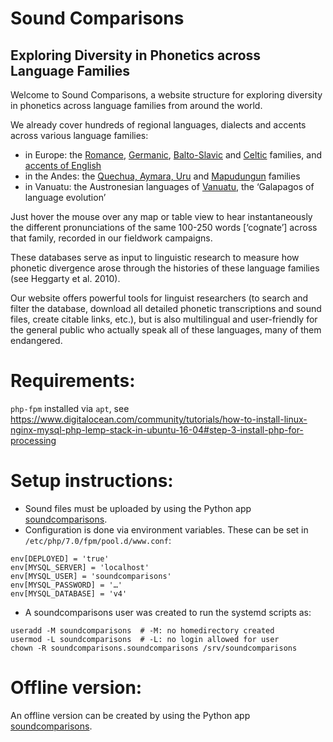 Sound Comparisons
===

## Exploring Diversity in Phonetics across Language Families


Welcome to Sound Comparisons, a website structure for exploring diversity in phonetics across language families from around the world.  

We already cover hundreds of regional languages, dialects and accents across various language families:

* in Europe:  the [Romance](https://soundcomparisons.com/#/en/Romance/map//Lgs_Sln), [Germanic](https://soundcomparisons.com/#/en/Germanic/map//Lgs_Sln), [Balto-Slavic](https://soundcomparisons.com/#/en/Slavic/map//Lgs_Sln) and [Celtic](https://soundcomparisons.com/#/en/Celtic/map//Lgs_Sln) families, and [accents of English](https://soundcomparisons.com/#/en/Englishes/map//Lgs_Sln)
* in the Andes:  the [Quechua, Aymara, Uru](https://soundcomparisons.com/#/en/Andes/map//Lgs_Sln) and [Mapudungun](https://soundcomparisons.com/#/en/Mapudungun/map//Lgs_Sln) families
* in Vanuatu:  the Austronesian languages of [Vanuatu](https://soundcomparisons.com/#/en/Vanuatu/map//Lgs_Sln), the ‘Galapagos of language evolution’ 

Just hover the mouse over any map or table view to hear instantaneously the different pronunciations of the same 100-250 words [‘cognate’] across that family, recorded in our fieldwork campaigns.

These databases serve as input to linguistic research to measure how phonetic divergence arose through the histories of these language families (see Heggarty et al. 2010).  

Our website offers powerful tools for linguist researchers (to search and filter the database, download all detailed phonetic transcriptions and sound files, create citable links, etc.), but is also multilingual and user-friendly for the general public who actually speak all of these languages, many of them endangered.


Requirements:
===

`php-fpm` installed via `apt`, see https://www.digitalocean.com/community/tutorials/how-to-install-linux-nginx-mysql-php-lemp-stack-in-ubuntu-16-04#step-3-install-php-for-processing


Setup instructions:
===

* Sound files must be uploaded by using the Python app [soundcomparisons](https://github.com/clld/soundcomparisons-data).
* Configuration is done via environment variables.
These can be set in `/etc/php/7.0/fpm/pool.d/www.conf`:
```shell
env[DEPLOYED] = 'true'
env[MYSQL_SERVER] = 'localhost'
env[MYSQL_USER] = 'soundcomparisons'
env[MYSQL_PASSWORD] = '…'
env[MYSQL_DATABASE] = 'v4'
```
* A soundcomparisons user was created to run the systemd scripts as:
```shell
useradd -M soundcomparisons  # -M: no homedirectory created
usermod -L soundcomparisons  # -L: no login allowed for user
chown -R soundcomparisons.soundcomparisons /srv/soundcomparisons
```

Offline version:
===

An offline version can be created by using the Python app [soundcomparisons](https://github.com/clld/soundcomparisons-data).

